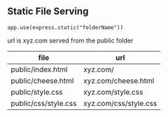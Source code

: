 ## Static File Serving

```
app.use(express.static("folderName"))
```

url is xyz.com served from the public folder

|file|url|
|----|---| 
|public/index.html| xyz.com/ |
|public/cheese.html| xyz.com/cheese.html |
|public/style.css| xyz.com/style.css |
|public/css/style.css | xyz.com/css/style.css